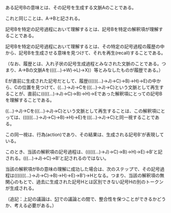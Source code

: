 ある記号Bの意味とは、その記号を生成する文脈Aのことである。

これと同じことは、A->Bと記される。

記号Bを特定の記号過程において理解するとは、記号Bを特定の解釈項が理解することである。

記号Bを特定の記号過程において理解するとは、その特定の記号過程の履歴の中から、記号Bを生成させる意味を見つけて、それを再生(recall)することである。

（なお、履歴とは、入れ子状の記号生成過程とみなされた文脈のことである。つまり、A->Bの文脈Aを((((...)->W)->L)->X)）等とみなしたものが履歴である。）

Eが直前に生成された記号だとして、履歴((((((...)->J)->C)->B)->H)->E)の中から、Cの位置を見つけて、((...)->J)->Cを(((...)->J)->C)という文脈として再生することが、直前に(((((...)->J)->C)->B)->H)->Eであった解釈項にとっての記号Bを理解することである。

((...)->J)->Cを(((...)->J)->C)という文脈として再生することは、この解釈項にとっては、((((((...)->J)->C)->B)->H)->E)を(((...)->J)->C)と同一視することである。

この同一視は、行為(action)であり、その結果は、生成される記号B'が表現している。

このとき、当該の解釈項の記号過程は、((((((...)->J)->C)->B)->H)->E)->B'と記される。(((...)->J)->C)->B'と記されるのではない。

当該の解釈項がBの意味の理解に成功した場合は、次のステップで、その記号過程は(((((((...)->J)->C)->B)->H)->E)->B')->Hとなる。つまり、当該の解釈項の無関心のもとで、過去に生成された記号Hとは区別できない記号Hの別のトークンが生成される。

（追記：上記の議論は、[51](051.md)での議論との間で、整合性を保つことができるかどうか、考える必要がある。）
